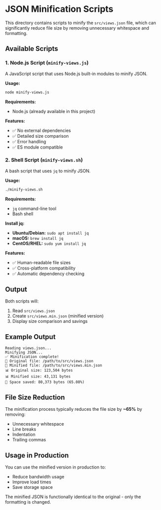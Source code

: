 # JSON Minification Scripts

This directory contains scripts to minify the `src/views.json` file, which can significantly reduce file size by removing unnecessary whitespace and formatting.

## Available Scripts

### 1. Node.js Script (`minify-views.js`)
A JavaScript script that uses Node.js built-in modules to minify JSON.

**Usage:**
```bash
node minify-views.js
```

**Requirements:**
- Node.js (already available in this project)

**Features:**
- ✅ No external dependencies
- ✅ Detailed size comparison
- ✅ Error handling
- ✅ ES module compatible

### 2. Shell Script (`minify-views.sh`)
A bash script that uses `jq` to minify JSON.

**Usage:**
```bash
./minify-views.sh
```

**Requirements:**
- `jq` command-line tool
- Bash shell

**Install jq:**
- **Ubuntu/Debian:** `sudo apt install jq`
- **macOS:** `brew install jq`
- **CentOS/RHEL:** `sudo yum install jq`

**Features:**
- ✅ Human-readable file sizes
- ✅ Cross-platform compatibility
- ✅ Automatic dependency checking

## Output

Both scripts will:
1. Read `src/views.json`
2. Create `src/views.min.json` (minified version)
3. Display size comparison and savings

## Example Output

```
Reading views.json...
Minifying JSON...
✅ Minification complete!
📁 Original file: /path/to/src/views.json
📁 Minified file: /path/to/src/views.min.json
📊 Original size: 123,504 bytes
📊 Minified size: 43,131 bytes
💾 Space saved: 80,373 bytes (65.08%)
```

## File Size Reduction

The minification process typically reduces the file size by **~65%** by removing:
- Unnecessary whitespace
- Line breaks
- Indentation
- Trailing commas

## Usage in Production

You can use the minified version in production to:
- Reduce bandwidth usage
- Improve load times
- Save storage space

The minified JSON is functionally identical to the original - only the formatting is changed. 